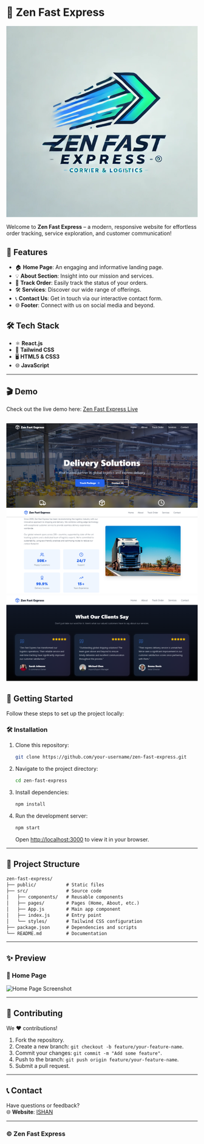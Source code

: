 
# 🚀 Zen Fast Express  

![Zen Fast Express Banner](public/logo.png)  

Welcome to **Zen Fast Express** – a modern, responsive website for effortless order tracking, service exploration, and customer communication!  

## 🌟 Features  
- 🏠 **Home Page**: An engaging and informative landing page.  
- 💡 **About Section**: Insight into our mission and services.  
- 🚚 **Track Order**: Easily track the status of your orders.  
- 🛠️ **Services**: Discover our wide range of offerings.  
- 📞 **Contact Us**: Get in touch via our interactive contact form.  
- 🌐 **Footer**: Connect with us on social media and beyond.  

## 🛠️ Tech Stack  
- ⚛️ **React.js**  
- 🎨 **Tailwind CSS**  
- 🖥️ **HTML5 & CSS3**  
- 🌐 **JavaScript**  

---

## 🎬 Demo  
Check out the live demo here: [Zen Fast Express Live](https://example.com)  

![Zen Fast Express Screenshot](src/assets/images/Screenshot3.png)  
![Zen Fast Express Screenshot](src/assets/images/Screenshot2.png) 
![Zen Fast Express Screenshot](src/assets/images/Screenshot1.png) 
---

## 🚀 Getting Started  

Follow these steps to set up the project locally:  


### 🛠 Installation  
1. Clone this repository:  
   ```bash  
   git clone https://github.com/your-username/zen-fast-express.git  
   ```  

2. Navigate to the project directory:  
   ```bash  
   cd zen-fast-express  
   ```  

3. Install dependencies:  
   ```bash  
   npm install  
   ```  

4. Run the development server:  
   ```bash  
   npm start  
   ```  
   Open [http://localhost:3000](http://localhost:3000) to view it in your browser.  

---

## 📁 Project Structure  

```  
zen-fast-express/  
├── public/           # Static files  
├── src/              # Source code  
│   ├── components/   # Reusable components  
│   ├── pages/        # Pages (Home, About, etc.)  
│   ├── App.js        # Main app component  
│   ├── index.js      # Entry point  
│   └── styles/       # Tailwind CSS configuration  
├── package.json      # Dependencies and scripts  
└── README.md         # Documentation  
```  

---

## ✨ Preview  

### 📌 Home Page  
![Home Page Screenshot](https://via.placeholder.com/800x400?text=Home+Page)  

  

---

## 🤝 Contributing  
We ❤️ contributions!  
1. Fork the repository.  
2. Create a new branch: `git checkout -b feature/your-feature-name`.  
3. Commit your changes: `git commit -m "Add some feature"`.  
4. Push to the branch: `git push origin feature/your-feature-name`.  
5. Submit a pull request.  

---

## 📞 Contact  

Have questions or feedback?  
🌐 **Website**: [ISHAN](https://ishand.netlify.app)  

---

### ©️ Zen Fast Express  
